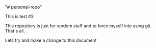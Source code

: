 "# personal-repo" 

This is test #2

This repository is just for random stuff and to force myself into using git. That's all. 

Lets try and make a change to this document